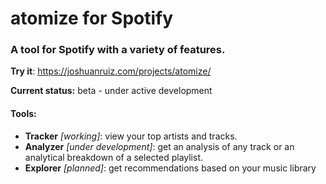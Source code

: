 # atomize for Spotify
### A tool for Spotify with a variety of features.

**Try it**: https://joshuanruiz.com/projects/atomize/

**Current status:** beta - under active development

#### Tools:
* **Tracker** _[working]_: view your top artists and tracks.
* **Analyzer** _[under development]_: get an analysis of any track or an analytical breakdown of a selected playlist.
* **Explorer** _[planned]_: get recommendations based on your music library
